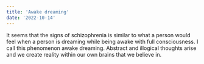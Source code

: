 ```yaml
---
title: 'Awake dreaming'
date: '2022-10-14'
---
```

It seems that the signs of schizophrenia is similar to what a person would feel when a person is dreaming while being awake with full consciousness. I call this phenomenon awake dreaming. Abstract and illogical thoughts arise and we create reality within our own brains that we believe in.